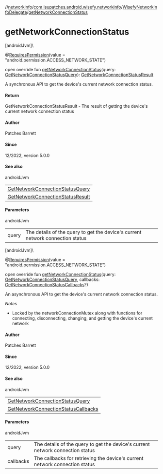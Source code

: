 //[networkinfo](../../../index.md)/[com.isupatches.android.wisefy.networkinfo](../index.md)/[WisefyNetworkInfoDelegate](index.md)/[getNetworkConnectionStatus](get-network-connection-status.md)

# getNetworkConnectionStatus

[androidJvm]\

@[RequiresPermission](https://developer.android.com/reference/kotlin/androidx/annotation/RequiresPermission.html)(value = &quot;android.permission.ACCESS_NETWORK_STATE&quot;)

open override fun [getNetworkConnectionStatus](get-network-connection-status.md)(query: [GetNetworkConnectionStatusQuery](../../com.isupatches.android.wisefy.networkinfo.entities/-get-network-connection-status-query/index.md)): [GetNetworkConnectionStatusResult](../../com.isupatches.android.wisefy.networkinfo.entities/-get-network-connection-status-result/index.md)

A synchronous API to get the device's current network connection status.

#### Return

GetNetworkConnectionStatusResult - The result of getting the device's current network connection status

#### Author

Patches Barrett

#### Since

12/2022, version 5.0.0

#### See also

androidJvm

| |
|---|
| [GetNetworkConnectionStatusQuery](../../com.isupatches.android.wisefy.networkinfo.entities/-get-network-connection-status-query/index.md) |
| [GetNetworkConnectionStatusResult](../../com.isupatches.android.wisefy.networkinfo.entities/-get-network-connection-status-result/index.md) |

#### Parameters

androidJvm

| | |
|---|---|
| query | The details of the query to get the device's current network connection status |

[androidJvm]\

@[RequiresPermission](https://developer.android.com/reference/kotlin/androidx/annotation/RequiresPermission.html)(value = &quot;android.permission.ACCESS_NETWORK_STATE&quot;)

open override fun [getNetworkConnectionStatus](get-network-connection-status.md)(query: [GetNetworkConnectionStatusQuery](../../com.isupatches.android.wisefy.networkinfo.entities/-get-network-connection-status-query/index.md), callbacks: [GetNetworkConnectionStatusCallbacks](../../com.isupatches.android.wisefy.networkinfo.callbacks/-get-network-connection-status-callbacks/index.md)?)

An asynchronous API to get the device's current network connection status.

*Notes*

- 
   Locked by the networkConnectionMutex along with functions for connecting, disconnecting, changing, and getting     the device's current network

#### Author

Patches Barrett

#### Since

12/2022, version 5.0.0

#### See also

androidJvm

| |
|---|
| [GetNetworkConnectionStatusQuery](../../com.isupatches.android.wisefy.networkinfo.entities/-get-network-connection-status-query/index.md) |
| [GetNetworkConnectionStatusCallbacks](../../com.isupatches.android.wisefy.networkinfo.callbacks/-get-network-connection-status-callbacks/index.md) |

#### Parameters

androidJvm

| | |
|---|---|
| query | The details of the query to get the device's current network connection status |
| callbacks | The callbacks for retrieving the device's current network connection status |
